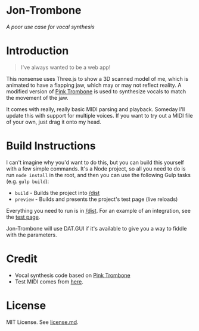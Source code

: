 # Jon-Trombone
*A poor use case for vocal synthesis*


# Introduction
> I've always wanted to be a web app!

This nonsense uses Three.js to show a 3D scanned model of me, which is animated to have
a flapping jaw, which may or may not reflect reality. A modified version of
[Pink Trombone](https://dood.al/pinktrombone/) is used to synthesize vocals 
to match the movement of the jaw.

It comes with really, really basic MIDI parsing and playback. Someday I'll
update this with support for multiple voices. If you want to try out a MIDI
file of your own, just drag it onto my head.


# Build Instructions
I can't imagine why you'd want to do this, but you can build this yourself with a
few simple commands. It's a Node project, so all you need to do is run 
`node install` in the root, and then you can use the following Gulp tasks 
(e.g. `gulp build`):

* `build` - Builds the project into [/dist](/dist/)
* `preview` - Builds and presents the project's test page (live reloads)

Everything you need to run is in [/dist](/dist/). For an example
of an integration, see the [test page](/testpage/index.html). 

Jon-Trombone will use DAT.GUI if it's available to give you a way to fiddle with the parameters.


# Credit
- Vocal synthesis code based on [Pink Trombone](https://dood.al/pinktrombone/)
- Test MIDI comes from [here](http://www.vgmusic.com/file/04c49ca1e71a4d0cf0c56cf3d9033cdd.html).


# License
MIT License. See [license.md](license.md).